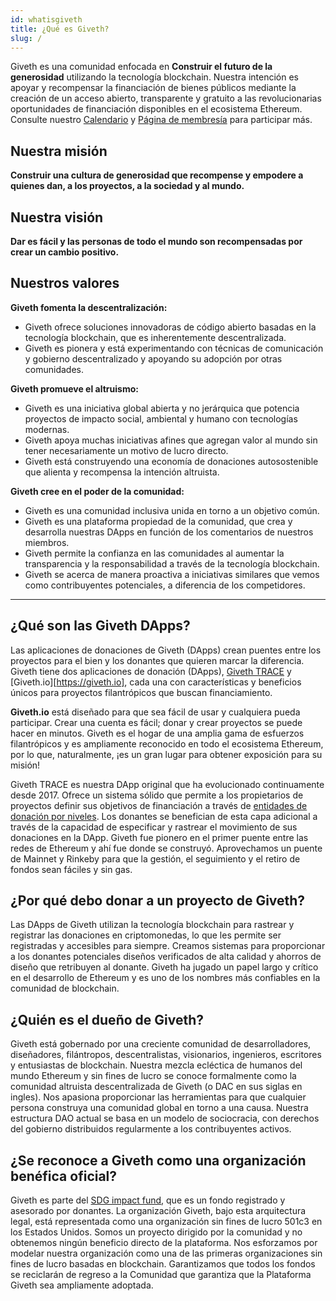 ```yaml
---
id: whatisgiveth
title: ¿Qué es Giveth?
slug: /
---
```


Giveth es una comunidad enfocada en **Construir el futuro de la generosidad** utilizando la tecnología blockchain. Nuestra intención es apoyar y recompensar la financiación de bienes públicos mediante la creación de un acceso abierto, transparente y gratuito a las revolucionarias oportunidades de financiación disponibles en el ecosistema Ethereum. Consulte nuestro [Calendario](https://calendar.google.com/calendar/u/1?cid=Z2l2ZXRoZG90aW9AZ21haWwuY29t) y [Página de membresía](https://giveth.io/join) para participar más.

## Nuestra misión

**Construir una cultura de generosidad que recompense y empodere a quienes dan, a los proyectos, a la sociedad y al mundo.**

## Nuestra visión

**Dar es fácil y las personas de todo el mundo son recompensadas por crear un cambio positivo.**
## Nuestros valores

**Giveth fomenta la descentralización:**

- Giveth ofrece soluciones innovadoras de código abierto basadas en la tecnología blockchain, que es inherentemente descentralizada.
- Giveth es pionera y está experimentando con técnicas de comunicación y gobierno descentralizado y apoyando su adopción por otras comunidades.

**Giveth promueve el altruismo:**

* Giveth es una iniciativa global abierta y no jerárquica que potencia proyectos de impacto social, ambiental y humano con tecnologías modernas.
* Giveth apoya muchas iniciativas afines que agregan valor al mundo sin tener necesariamente un motivo de lucro directo.
* Giveth está construyendo una economía de donaciones autosostenible que alienta y recompensa la intención altruista.

**Giveth cree en el poder de la comunidad:**

* Giveth es una comunidad inclusiva unida en torno a un objetivo común.
* Giveth es una plataforma propiedad de la comunidad, que crea y desarrolla nuestras DApps en función de los comentarios de nuestros miembros.
* Giveth permite la confianza en las comunidades al aumentar la transparencia y la responsabilidad a través de la tecnología blockchain.
* Giveth se acerca de manera proactiva a iniciativas similares que vemos como contribuyentes potenciales, a diferencia de los competidores.

---

## **¿Qué son las Giveth DApps?**

Las aplicaciones de donaciones de Giveth (DApps) crean puentes entre los proyectos para el bien y los donantes que quieren marcar la diferencia. Giveth tiene dos aplicaciones de donación (DApps), [Giveth TRACE](https://trace.giveth.io/) y [Giveth.io][https://giveth.io], cada una con características y beneficios únicos para proyectos filantrópicos que buscan financiamiento.

**Giveth.io** está diseñado para que sea fácil de usar y cualquiera pueda participar. Crear una cuenta es fácil; donar y crear proyectos se puede hacer en minutos. Giveth es el hogar de una amplia gama de esfuerzos filantrópicos y es ampliamente reconocido en todo el ecosistema Ethereum, por lo que, naturalmente, ¡es un gran lugar para obtener exposición para su misión!

Giveth TRACE es nuestra DApp original que ha evolucionado continuamente desde 2017. Ofrece un sistema sólido que permite a los propietarios de proyectos definir sus objetivos de financiación a través de [entidades de donación por niveles](https://docs.giveth.io/dapps/entitiesAndRoles). Los donantes se benefician de esta capa adicional a través de la capacidad de especificar y rastrear el movimiento de sus donaciones en la DApp. Giveth fue pionero en el primer puente entre las redes de Ethereum y ahí fue donde se construyó. Aprovechamos un puente de Mainnet y Rinkeby para que la gestión, el seguimiento y el retiro de fondos sean fáciles y sin gas.

## **¿Por qué debo donar a un proyecto de Giveth?**

Las DApps de Giveth utilizan la tecnología blockchain para rastrear y registrar las donaciones en criptomonedas, lo que les permite ser registradas y accesibles para siempre. Creamos sistemas para proporcionar a los donantes potenciales diseños verificados de alta calidad y ahorros de diseño que retribuyen al donante. Giveth ha jugado un papel largo y crítico en el desarrollo de Ethereum y es uno de los nombres más confiables en la comunidad de blockchain.

## **¿Quién es el dueño de Giveth?**

Giveth está gobernado por una creciente comunidad de desarrolladores, diseñadores, filántropos, descentralistas, visionarios, ingenieros, escritores y entusiastas de blockchain. Nuestra mezcla ecléctica de humanos del mundo Ethereum y sin fines de lucro se conoce formalmente como la comunidad altruista descentralizada de Giveth (o DAC en sus siglas en ingles). Nos apasiona proporcionar las herramientas para que cualquier persona construya una comunidad global en torno a una causa. Nuestra estructura DAO actual se basa en un modelo de sociocracia, con derechos del gobierno distribuidos regularmente a los contribuyentes activos.

## **¿Se reconoce a Giveth como una organización benéfica oficial?**

Giveth es parte del [SDG impact fund](https://www.sdgimpactfund.org/), que es un fondo registrado y asesorado por donantes. La organización Giveth, bajo esta arquitectura legal, está representada como una organización sin fines de lucro 501c3 en los Estados Unidos. Somos un proyecto dirigido por la comunidad y no obtenemos ningún beneficio directo de la plataforma. Nos esforzamos por modelar nuestra organización como una de las primeras organizaciones sin fines de lucro basadas en blockchain. Garantizamos que todos los fondos se reciclarán de regreso a la Comunidad que garantiza que la Plataforma Giveth sea ampliamente adoptada.

